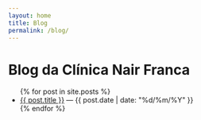 ```yaml
---
layout: home
title: Blog
permalink: /blog/
---
```


<h1>Blog da Clínica Nair Franca</h1>

<ul>
  {% for post in site.posts %}
    <li>
      <a href="{{ post.url }}">{{ post.title }}</a> — {{ post.date | date: "%d/%m/%Y" }}
    </li>
  {% endfor %}
</ul>
